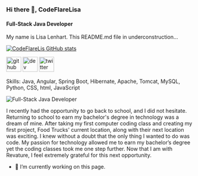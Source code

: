 ### Hi there 👋, CodeFlareLisa
#### Full-Stack Java Developer

My name is Lisa Lenhart. This README.md file in underconstruction...

[![CodeFlareLis GitHub stats](https://github-readme-stats.vercel.app/api?username=codeflarelisa)](https://github.com/anuraghazra/github-readme-stats)

[<img src='https://cdn.jsdelivr.net/npm/simple-icons@3.0.1/icons/github.svg' alt='github' height='40'>](https://github.com/CodeFlareLisa)  [<img src='https://cdn.jsdelivr.net/npm/simple-icons@3.0.1/icons/dev-dot-to.svg' alt='dev' height='40'>](https://dev.to/@CodeFlareLisa)  [<img src='https://cdn.jsdelivr.net/npm/simple-icons@3.0.1/icons/twitter.svg' alt='twitter' height='40'>](https://twitter.com/https://twitter.com/CodeFlareLisa)  

Skills: Java, Angular, Spring Boot, Hibernate, Apache, Tomcat, MySQL, Python, CSS, html, JavaScript

![Full-Stack Java Developer](https://arturssmirnovs.github.io/github-profile-readme-generator/images/banner.png)

I recently had the opportunity to go back to school, and I did not hesitate. Returning to school to earn my bachelor's degree in technology was a dream of mine. After taking my first computer coding class and creating my first project, Food Trucks' current location, along with their next location was exciting. I knew without a doubt that the only thing I wanted to do was code. My passion for technology allowed me to earn my bachelor’s degree yet the coding classes took me one step further.  Now that I am with Revature, I feel extremely grateful for this next opportunity.




- 🔭 I’m currently working on this page. 





